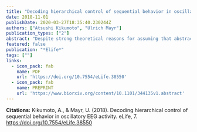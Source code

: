 ```yaml
---
title: "Decoding hierarchical control of sequential behavior in oscillatory EEG activity"
date: 2018-11-01
publishDate: 2020-03-27T18:35:40.230244Z
authors: ["Atsushi Kikumoto", "Ulrich Mayr"]
publication_types: ["2"]
abstract: "Despite strong theoretical reasons for assuming that abstract representations organize complex action sequences in terms of subplans (chunks) and sequential positions, we lack methods to directly track such content-independent, hierarchical representations in humans. We applied time-resolved, multivariate decoding analysis to the pattern of rhythmic EEG activity that was registered while participants planned and executed individual elements from pre-learned, structured sequences. Across three experiments, the theta and alpha-band activity coded basic elements and abstract control representations, in particular, the ordinal position of basic elements, but also the identity and position of chunks. Further, a robust representation of higher level, chunk identity information was only found in individuals with above-median working memory capacity, potentially providing a neural-level explanation for working-memory differences in sequential performance. Our results suggest that by decoding oscillatory activity we can track how the cognitive system traverses through the states of a hierarchical control structure."
featured: false
publication: "*Elife*"
tags: [""]
links:
  - icon_pack: fab
    name: PDF
    url: 'https://doi.org/10.7554/eLife.38550'
  - icon_pack: fab
    name: PREPRINT
    url: 'https://www.biorxiv.org/content/10.1101/344135v1.abstract'
---
```

**Citations:**
Kikumoto, A., & Mayr, U. (2018). Decoding hierarchical control of sequential behavior in oscillatory EEG activity. eLife, 7. <https://doi.org/10.7554/eLife.38550>
